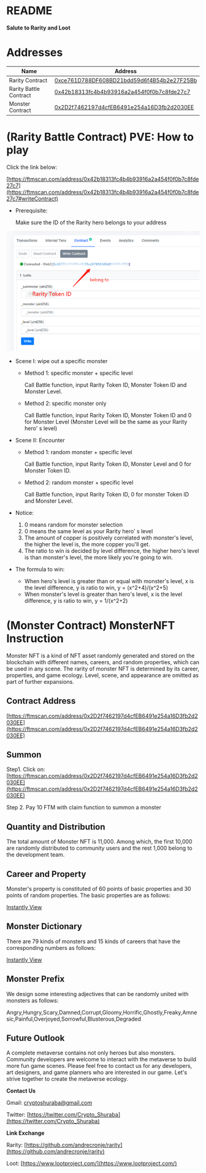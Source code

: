 # README

**Salute to Rarity and Loot**

# Addresses

| Name      | Address |
| ----------- | ----------- |
| Rarity Contract          | [0xce761D788DF608BD21bdd59d6f4B54b2e27F25Bb](https://ftmscan.com/address/0xce761D788DF608BD21bdd59d6f4B54b2e27F25Bb)       |
| Rarity Battle Contract   | [0x42b18313fc4b4b93916a2a454f0f0b7c8fde27c7](https://ftmscan.com/address/0x42b18313fc4b4b93916a2a454f0f0b7c8fde27c7)       |
| Monster Contract         | [0x2D2f7462197d4cfEB6491e254a16D3fb2d2030EE](https://ftmscan.com/address/0x2D2f7462197d4cfEB6491e254a16D3fb2d2030EE)       |


# (Rarity Battle Contract) PVE: How to play

Click the link below:

[https://ftmscan.com/address/0x42b18313fc4b4b93916a2a454f0f0b7c8fde27c7](https://ftmscan.com/address/0x42b18313fc4b4b93916a2a454f0f0b7c8fde27c7#writeContract)

- Prerequisite:

    Make sure the ID of the Rarity hero belongs to your address

![Untitled](README%2045600350dd3a4a71aaddb5cc7b5d87f7/Untitled.png)

- Scene I: wipe out a specific monster
    - Method 1: specific monster + specific level

        Call Battle function, input Rarity Token ID, Monster Token ID and Monster Level.

    - Method 2: specific monster only

        Call Battle function, input Rarity Token ID, Monster Token ID and 0 for Monster Level (Monster Level will be the same as your Rarity hero' s level)

- Scene II: Encounter
    - Method 1: random monster + specific level

        Call Battle function, input Rarity Token ID, Monster Level and 0 for Monster Token ID.

    - Method 2: random monster + specific level

        Call Battle function, input Rarity Token ID, 0 for monster Token ID and Monster Level.

- Notice:
    1. 0 means random for monster selection
    2. 0 means the same level as your Rarity hero' s level
    3. The amount of copper is positively correlated with monster's level, the higher the level is, the more copper you'll get.
    4. The ratio to win is decided by level difference, the higher hero's level is than monster's level, the more likely you're going to win.
- The formula to win:
    - When hero's level is greater than or equal with monster's level, x is the level difference, y is ratio to win, y = (x^2+4)/(x^2+5)
    - When monster's level is greater than hero's level, x is the level difference, y is ratio to win, y = 1/(x^2+2)

# (Monster Contract) MonsterNFT Instruction

Monster NFT is a kind of NFT asset randomly generated and stored on the blockchain with different names, careers, and random properties, which can be used in any scene. The rarity of monster NFT is determined by its career, properties, and game ecology. Level, scene, and appearance are omitted as part of further expansions.

## Contract Address

[https://ftmscan.com/address/0x2D2f7462197d4cfEB6491e254a16D3fb2d2030EE](https://ftmscan.com/address/0x2D2f7462197d4cfEB6491e254a16D3fb2d2030EE)

## Summon

Step1. Click on: [https://ftmscan.com/address/0x2D2f7462197d4cfEB6491e254a16D3fb2d2030EE](https://ftmscan.com/address/0x2D2f7462197d4cfEB6491e254a16D3fb2d2030EE)

Step 2. Pay 10 FTM with claim function to summon a monster

## Quantity and Distribution

The total amount of Monster NFT is 11,000. Among which, the first 10,000 are randomly distributed to community users and the rest 1,000 belong to the development team.

## Career and Property

Monster's property is constituted of 60 points of basic properties and 30 points of random properties. The basic properties are as follows:

[Instantly View](README%2045600350dd3a4a71aaddb5cc7b5d87f7/Instantly%20View%20542f0c2db21a4273bd49d2ff81a40d13.csv)

## Monster Dictionary

There are 79 kinds of monsters and 15 kinds of careers that have the corresponding numbers as follows:

[Instantly View](README%2045600350dd3a4a71aaddb5cc7b5d87f7/Instantly%20View%20d694f54fdd854b21a9556976ca5be3c0.csv)

## Monster Prefix

We design some interesting adjectives that can be randomly united with monsters as follows:

Angry,Hungry,Scary,Damned,Corrupt,Gloomy,Horrific,Ghostly,Freaky,Amnesic,Painful,Overjoyed,Sorrowful,Blusterous,Degraded

## Future Outlook

A complete metaverse contains not only heroes but also monsters. Community developers are welcome to interact with the metaverse to build more fun game scenes. Please feel free to contact us for any developers, art designers, and game planners who are interested in our game. Let's strive together to create the metaverse ecology.



**Contact Us**

Gmail: [cryptoshuraba@gmail.com](mailto:cryptoshuraba@gmail.com)

Twitter: [https://twitter.com/Crypto_Shuraba](https://twitter.com/Crypto_Shuraba)

**Link Exchange**

Rarity: [https://github.com/andrecronje/rarity](https://github.com/andrecronje/rarity)

Loot: [https://www.lootproject.com/](https://www.lootproject.com/)